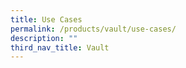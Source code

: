 ```yaml
---
title: Use Cases
permalink: /products/vault/use-cases/
description: ""
third_nav_title: Vault
---
```



